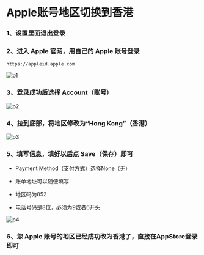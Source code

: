 

# Apple账号地区切换到香港

### 1、设置里面退出登录

### 2、进入 Apple 官网，用自己的 Apple 账号登录

```shell
https://appleid.apple.com
```

![p1](Apple账号地区切换到香港.assets/p1.jpg)



### 3、登录成功后选择 Account（账号）

![p2](Apple账号地区切换到香港.assets/p2.jpg)



### 4、拉到底部，将地区修改为“Hong Kong”（香港）

![p3](Apple账号地区切换到香港.assets/p3.jpg)



### 5、填写信息，填好以后点 Save（保存）即可

- Payment Method（支付方式）选择None（无）

- 账单地址可以随便填写
- 地区码为852
- 电话号码是8位，必须为9或者6开头

![p4](Apple账号地区切换到香港.assets/p4.jpg)



### 6、您 Apple 账号的地区已经成功改为香港了，直接在AppStore登录即可

